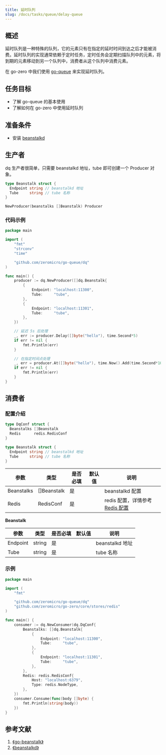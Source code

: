 ```yaml
---
title: 延时队列
slug: /docs/tasks/queue/delay-queue
---
```


## 概述

延时队列是一种特殊的队列，它的元素只有在指定的延时时间到达之后才能被消费。延时队列的实现通常依赖于定时任务，定时任务会定期扫描队列中的元素，将到期的元素移动到另一个队列中，消费者从这个队列中消费元素。

在 go-zero 中我们使用 <a href="https://github.com/zeromicro/go-queue" target="_blank">go-queue</a> 来实现延时队列。

## 任务目标

- 了解 go-queue 的基本使用
- 了解如何在 go-zero 中使用延时队列

## 准备条件

- 安装 <a href="https://beanstalkd.github.io/download.html" target="_blank">beanstalkd</a>

## 生产者

dq 生产者很简单，只需要 beanstalkd 地址，tube 即可创建一个 Producer 对象。

```go
type Beanstalk struct {
  Endpoint string // beanstalkd 地址
  Tube     string // tube 名称
}

NewProducer(beanstalks []Beanstalk) Producer
```

### 代码示例

```go
package main

import (
	"fmt"
	"strconv"
	"time"

	"github.com/zeromicro/go-queue/dq"
)

func main() {
	producer := dq.NewProducer([]dq.Beanstalk{
		{
			Endpoint: "localhost:11300",
			Tube:     "tube",
		},
		{
			Endpoint: "localhost:11301",
			Tube:     "tube",
		},
	})

	// 延迟 5s 后处理
	_, err := producer.Delay([]byte("hello"), time.Second*5)
	if err != nil {
		fmt.Println(err)
	}

	// 在指定时间点处理
	_, err = producer.At([]byte("hello"), time.Now().Add(time.Second*10))
	if err != nil {
		fmt.Println(err)
	}
}

```

## 消费者

### 配置介绍

```go
type DqConf struct {
  Beanstalks []Beanstalk
  Redis      redis.RedisConf
}

type Beanstalk struct {
  Endpoint string // beanstalkd 地址
  Tube     string // tube 名称
}
```

| <img width={100}/>参数 | <img width={100}/>类型 | <img width={100}/>是否必填 | <img width={100}/>默认值 | <img width={100}/>说明 |
| --- | --- | --- | --- | --- |
| Beanstalks | []Beanstalk | 是 |  | beanstalkd 配置 |
| Redis | RedisConf | 是 |  | redis 配置，详情参考<a href="http://localhost:3000/docs/tutorials/go-zero/configuration/redis" target="_blank">Redis 配置</a> |

**Beanstalk**

| <img width={100}/>参数 | <img width={100}/>类型 | <img width={100}/>是否必填 | <img width={100}/>默认值 | <img width={100}/>说明 |
| --- | --- | --- | --- | --- |
| Endpoint | string | 是 |  | beanstalkd 地址 |
| Tube | string | 是 |  | tube 名称 |

### 示例

```go
package main

import (
	"fmt"

	"github.com/zeromicro/go-queue/dq"
	"github.com/zeromicro/go-zero/core/stores/redis"
)

func main() {
	consumer := dq.NewConsumer(dq.DqConf{
		Beanstalks: []dq.Beanstalk{
			{
				Endpoint: "localhost:11300",
				Tube:     "tube",
			},
			{
				Endpoint: "localhost:11301",
				Tube:     "tube",
			},
		},
		Redis: redis.RedisConf{
			Host: "localhost:6379",
			Type: redis.NodeType,
		},
	})
	consumer.Consume(func(body []byte) {
		fmt.Println(string(body))
	})
}
```

## 参考文献

1. <a href="https://github.com/beanstalkd/go-beanstalk" target="_blank">《go-beanstalk》</a>
1. <a href="https://beanstalkd.github.io/" target="_blank">《beanstalkd》</a>